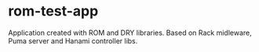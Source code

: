 # rom-test-app

Application created with ROM and DRY libraries. Based on Rack midleware, Puma server and Hanami controller libs.
